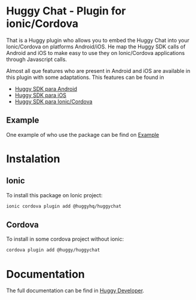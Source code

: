 # Huggy Chat - Plugin for ionic/Cordova

That is a Huggy plugin who allows you to embed the Huggy Chat into your Ionic/Cordova on platforms Android/iOS. He map the Huggy SDK calls of Android and iOS to make easy to use they on Ionic/Cordova applications through Javascript calls.

Almost all que features who are present in Android and iOS are available in this plugin with some adaptations. This features can be found in

- [Huggy SDK para Android](https://developers.huggy.io/mobile/android-sdk.html)
- [Huggy SDK para iOS](https://developers.huggy.io/mobile/ios-sdk.html)
- [Huggy SDK para Ionic/Cordova](https://developers.huggy.io/mobile/ionic-sdk.html)

## Example

One example of who use the package can be find on [Example](https://github.com/HuggyDigital/Cordova-SDK/tree/master/Example)

# Instalation

## Ionic

To install this package on Ionic project:

```bash
ionic cordova plugin add @huggyhq/huggychat
```

## Cordova

To install in some cordova project without ionic:

```bash
cordova plugin add @huggy/huggychat
```

# Documentation

The full documentation can be find in [Huggy Developer](https://developers.huggy.io).

